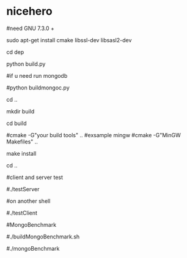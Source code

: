 # nicehero

#need GNU 7.3.0 +

sudo apt-get install cmake libssl-dev libsasl2-dev

cd dep

python build.py

#if u need run mongodb

#python buildmongoc.py

cd ..

mkdir build

cd build

#cmake -G"your build tools" ..
#exsample mingw
#cmake -G"MinGW Makefiles" ..

make install

cd ..

#client and server test

#./testServer

#on another shell

#./testClient

#MongoBenchmark

#./buildMongoBenchmark.sh

#./mongoBenchmark <threadNum> <dbconnection> <tablename>


